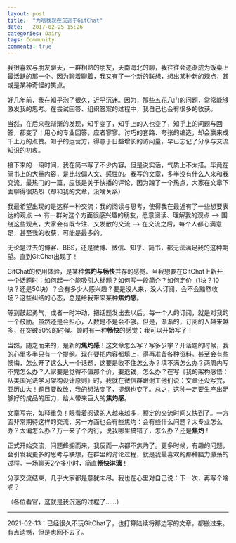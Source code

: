 ```yaml
---
layout: post
title:  "为啥我现在沉迷于GitChat"
date:   2017-02-25 15:26
categories: Dairy
tags: Community
comments: true
---
```


我很喜欢与朋友聊天，一群相熟的朋友，天南海北的聊，我往往会逐渐成为饭桌上最活跃的那一个。因为聊着聊着，我又有了一个新的联想，想出某种新的观点，甚或是某种奇怪的笑点。

好几年前，我在知乎泡了很久，近乎沉迷。因为，那些五花八门的问题，常常能够激发我的思考。在尝试回答、组织答案的过程中，我自己也会有很多的收获。

当然，在后来我渐渐的发现，知乎变了，知乎上的人也变了，知乎上的问题与回答，都变了！用心的专业回答，应者寥寥。讨巧的套路、夸张的编造，却会赢来成千上万的点赞。知乎的运营方，得意于日益增长的访问量，早已忘记了分享与交流知识的初衷。

接下来的一段时间，我在简书写了不少内容。但是说实话，气质上不太搭。毕竟在简书上的大量内容，是比较偏人文、感性的。我写的文章，多半没有什么人来和我交流。最热门的一篇，应该是关于快播的评论，因为蹭了一个热点，大家在文章下面聊得很热烈（却和我的文章，没啥关系）

我最希望出现的是这样一种交流：我的阅读与思考，使得我在最近有了一些想要表达的观点 --> 有一群对这个方面很感兴趣的朋友，愿意阅读、理解我的观点 --> 围绕这些观点，大家会有既专注、又发散的交流  --> 在交流之后，每个人都心满意足，甚至我的收获，可能是最多的。

无论是过去的博客、BBS，还是微博、微信、知乎、简书，都无法满足我的这种期望。直到GitChat出现了！

GitChat的使用体验，是某种**焦灼与畅快**并存的感觉。当我想要在GitChat上新开一个话题时：如何起一个能吸引人标题？如何写一段简介？如何定价（1块？10块？还是50块）？会有多少人感兴趣？要是没人来，没人订阅，会不会黯然收场？这些纠结的心态，总是给我带来某种**焦灼感**。

等到鼓起勇气，或者一时冲动，把话题发出去以后。每一个人的订阅，就是对我的一个鼓励。虽然还是会担心，人数是不是会不够。但是，渐渐的，订阅的人越来越多，在突破50%的时候。顿时有一种**畅快**的感觉：我可以开始写了！

当然，随之而来的，是新的**焦灼感**！这文章怎么写？写多少字？开话题的时候，我的心里多半只有一个提纲。现在要把内容都填上，得再准备各种资料。甚至会有些懊悔，怎么开了这么大一个话题，这要是收不住怎么办？填不满怎么办？两周内写不完怎么办？人家要是觉得不值那个价，要退钱，怎么办？在写《我的架构感悟：从美国宪法学习架构设计原则》时，我就在微信群跟谢工他们说：文章还没写完，亚历山大！题目要改改，我的想法变了，提纲也变了。总之，这种一定要生产出足够好的成品的压力，给人带来巨大的**焦灼感**。

文章写完，如释重负！眼看着阅读的人越来越多，预定的交流时间又快到了。一方面非常期待这样的交流，另一方面也会有些焦灼：会有些什么问题？太专业怎么办？太偏怎么办？万一来了个内行，说我哪里搞错了，怎么办？还是**焦灼**！

正式开始交流，问题蜂拥而来，我反而一点都不焦灼了。更多时候，有趣的问题，会引发我更多的思考与联想，在群里的讨论过程，就是我最喜欢的那种脑力激荡的过程。一场聊天2个多小时，简直**畅快淋漓**！

分享交流结束，几乎大家都是意犹未尽。我也在心里对自己说：下一次，再写个啥呢？

（各位看官，这就是我沉迷的过程了......）

---

2021-02-13：已经很久不玩GitChat了，也打算陆续将那边写的文章，都搬过来。有点遗憾，但是也回不去了。